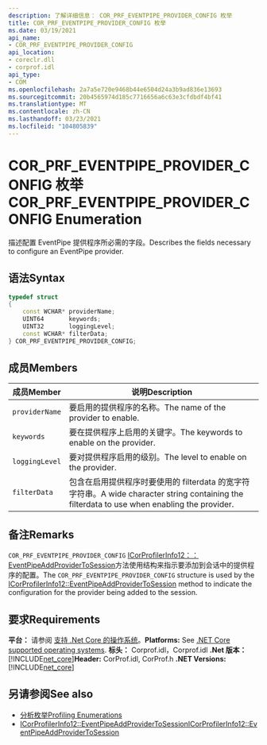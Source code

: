 ```yaml
---
description: 了解详细信息： COR_PRF_EVENTPIPE_PROVIDER_CONFIG 枚举
title: COR_PRF_EVENTPIPE_PROVIDER_CONFIG 枚举
ms.date: 03/19/2021
api_name:
- COR_PRF_EVENTPIPE_PROVIDER_CONFIG
api_location:
- coreclr.dll
- corprof.idl
api_type:
- COM
ms.openlocfilehash: 2a7a5e720e9468b44e6504d24a3b9ad836e13693
ms.sourcegitcommit: 20b4565974d185c7716656a6c63e3cfdbdf4bf41
ms.translationtype: MT
ms.contentlocale: zh-CN
ms.lasthandoff: 03/23/2021
ms.locfileid: "104805839"
---
```

# <a name="cor_prf_eventpipe_provider_config-enumeration"></a><span data-ttu-id="3dcc6-103">COR_PRF_EVENTPIPE_PROVIDER_CONFIG 枚举</span><span class="sxs-lookup"><span data-stu-id="3dcc6-103">COR_PRF_EVENTPIPE_PROVIDER_CONFIG Enumeration</span></span>

<span data-ttu-id="3dcc6-104">描述配置 EventPipe 提供程序所必需的字段。</span><span class="sxs-lookup"><span data-stu-id="3dcc6-104">Describes the fields necessary to configure an EventPipe provider.</span></span>
  
## <a name="syntax"></a><span data-ttu-id="3dcc6-105">语法</span><span class="sxs-lookup"><span data-stu-id="3dcc6-105">Syntax</span></span>  
  
```cpp  
typedef struct
{
    const WCHAR* providerName;
    UINT64       keywords;
    UINT32       loggingLevel;
    const WCHAR* filterData;
} COR_PRF_EVENTPIPE_PROVIDER_CONFIG;
```  
  
## <a name="members"></a><span data-ttu-id="3dcc6-106">成员</span><span class="sxs-lookup"><span data-stu-id="3dcc6-106">Members</span></span>  
  
|<span data-ttu-id="3dcc6-107">成员</span><span class="sxs-lookup"><span data-stu-id="3dcc6-107">Member</span></span>|<span data-ttu-id="3dcc6-108">说明</span><span class="sxs-lookup"><span data-stu-id="3dcc6-108">Description</span></span>|  
|------------|-----------------|  
|`providerName`|<span data-ttu-id="3dcc6-109">要启用的提供程序的名称。</span><span class="sxs-lookup"><span data-stu-id="3dcc6-109">The name of the provider to enable.</span></span>|  
|`keywords`|<span data-ttu-id="3dcc6-110">要在提供程序上启用的关键字。</span><span class="sxs-lookup"><span data-stu-id="3dcc6-110">The keywords to enable on the provider.</span></span>|  
|`loggingLevel`|<span data-ttu-id="3dcc6-111">要对提供程序启用的级别。</span><span class="sxs-lookup"><span data-stu-id="3dcc6-111">The level to enable on the provider.</span></span>|  
|`filterData`|<span data-ttu-id="3dcc6-112">包含在启用提供程序时要使用的 filterdata 的宽字符字符串。</span><span class="sxs-lookup"><span data-stu-id="3dcc6-112">A wide character string containing the filterdata to use when enabling the provider.</span></span>|  
  
## <a name="remarks"></a><span data-ttu-id="3dcc6-113">备注</span><span class="sxs-lookup"><span data-stu-id="3dcc6-113">Remarks</span></span>  

 <span data-ttu-id="3dcc6-114">`COR_PRF_EVENTPIPE_PROVIDER_CONFIG` [ICorProfilerInfo12：： EventPipeAddProviderToSession](icorprofilerinfo12-eventpipeaddprovidertosession-method.md)方法使用结构来指示要添加到会话中的提供程序的配置。</span><span class="sxs-lookup"><span data-stu-id="3dcc6-114">The `COR_PRF_EVENTPIPE_PROVIDER_CONFIG` structure is used by the [ICorProfilerInfo12::EventPipeAddProviderToSession](icorprofilerinfo12-eventpipeaddprovidertosession-method.md) method to indicate the configuration for the provider being added to the session.</span></span>
  
## <a name="requirements"></a><span data-ttu-id="3dcc6-115">要求</span><span class="sxs-lookup"><span data-stu-id="3dcc6-115">Requirements</span></span>  

<span data-ttu-id="3dcc6-116">**平台：** 请参阅 [支持 .Net Core 的操作系统](../../../core/install/windows.md?pivots=os-windows)。</span><span class="sxs-lookup"><span data-stu-id="3dcc6-116">**Platforms:** See [.NET Core supported operating systems](../../../core/install/windows.md?pivots=os-windows).</span></span>
<span data-ttu-id="3dcc6-117">**标头：** Corprof.idl，Corprof.idl **.Net 版本：**[!INCLUDE[net_core](../../../../includes/net-core-50-md.md)]</span><span class="sxs-lookup"><span data-stu-id="3dcc6-117">**Header:** CorProf.idl, CorProf.h **.NET Versions:** [!INCLUDE[net_core](../../../../includes/net-core-50-md.md)]</span></span>
  
## <a name="see-also"></a><span data-ttu-id="3dcc6-118">另请参阅</span><span class="sxs-lookup"><span data-stu-id="3dcc6-118">See also</span></span>

- [<span data-ttu-id="3dcc6-119">分析枚举</span><span class="sxs-lookup"><span data-stu-id="3dcc6-119">Profiling Enumerations</span></span>](profiling-enumerations.md)
- [<span data-ttu-id="3dcc6-120">ICorProfilerInfo12::EventPipeAddProviderToSession</span><span class="sxs-lookup"><span data-stu-id="3dcc6-120">ICorProfilerInfo12::EventPipeAddProviderToSession</span></span>](icorprofilerinfo12-eventpipeaddprovidertosession-method.md)
